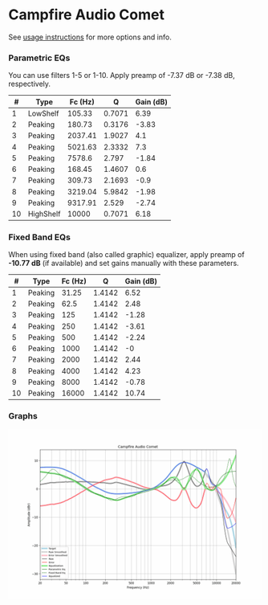 # Campfire Audio Comet
See [usage instructions](https://github.com/jaakkopasanen/AutoEq#usage) for more options and info.

### Parametric EQs
You can use filters 1-5 or 1-10. Apply preamp of -7.37 dB or -7.38 dB, respectively.

|   # | Type      |   Fc (Hz) |      Q |   Gain (dB) |
|-----|-----------|-----------|--------|-------------|
|   1 | LowShelf  |    105.33 | 0.7071 |        6.39 |
|   2 | Peaking   |    180.73 | 0.3176 |       -3.83 |
|   3 | Peaking   |   2037.41 | 1.9027 |        4.1  |
|   4 | Peaking   |   5021.63 | 2.3332 |        7.3  |
|   5 | Peaking   |   7578.6  | 2.797  |       -1.84 |
|   6 | Peaking   |    168.45 | 1.4607 |        0.6  |
|   7 | Peaking   |    309.73 | 2.1693 |       -0.9  |
|   8 | Peaking   |   3219.04 | 5.9842 |       -1.98 |
|   9 | Peaking   |   9317.91 | 2.529  |       -2.74 |
|  10 | HighShelf |  10000    | 0.7071 |        6.18 |

### Fixed Band EQs
When using fixed band (also called graphic) equalizer, apply preamp of **-10.77 dB** (if available) and set gains manually with these parameters.

|   # | Type    |   Fc (Hz) |      Q |   Gain (dB) |
|-----|---------|-----------|--------|-------------|
|   1 | Peaking |     31.25 | 1.4142 |        6.52 |
|   2 | Peaking |     62.5  | 1.4142 |        2.48 |
|   3 | Peaking |    125    | 1.4142 |       -1.28 |
|   4 | Peaking |    250    | 1.4142 |       -3.61 |
|   5 | Peaking |    500    | 1.4142 |       -2.24 |
|   6 | Peaking |   1000    | 1.4142 |       -0    |
|   7 | Peaking |   2000    | 1.4142 |        2.44 |
|   8 | Peaking |   4000    | 1.4142 |        4.23 |
|   9 | Peaking |   8000    | 1.4142 |       -0.78 |
|  10 | Peaking |  16000    | 1.4142 |       10.74 |

### Graphs
![](./Campfire%20Audio%20Comet.png)
